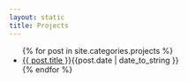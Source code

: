 ```yaml
---
layout: static
title: Projects
---
```

<ul>
{% for post in site.categories.projects %}
<li><a href="{{ post.url }}">{{ post.title }}</a><abbr>{{post.date | date_to_string }}</abbr></li>
{% endfor %}
</ul>

